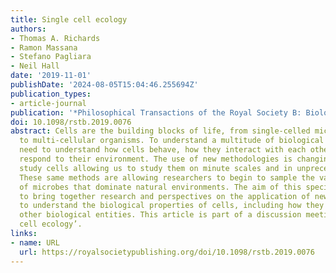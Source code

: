 ```yaml
---
title: Single cell ecology
authors:
- Thomas A. Richards
- Ramon Massana
- Stefano Pagliara
- Neil Hall
date: '2019-11-01'
publishDate: '2024-08-05T15:04:46.255694Z'
publication_types:
- article-journal
publication: '*Philosophical Transactions of the Royal Society B: Biological Sciences*'
doi: 10.1098/rstb.2019.0076
abstract: Cells are the building blocks of life, from single-celled microbes through
  to multi-cellular organisms. To understand a multitude of biological processes we
  need to understand how cells behave, how they interact with each other and how they
  respond to their environment. The use of new methodologies is changing the way we
  study cells allowing us to study them on minute scales and in unprecedented detail.
  These same methods are allowing researchers to begin to sample the vast diversity
  of microbes that dominate natural environments. The aim of this special issue is
  to bring together research and perspectives on the application of new approaches
  to understand the biological properties of cells, including how they interact with
  other biological entities. This article is part of a discussion meeting issue ‘Single
  cell ecology’.
links:
- name: URL
  url: https://royalsocietypublishing.org/doi/10.1098/rstb.2019.0076
---
```

